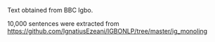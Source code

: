 Text obtained from BBC Igbo.

10,000 sentences were extracted from https://github.com/IgnatiusEzeani/IGBONLP/tree/master/ig_monoling
